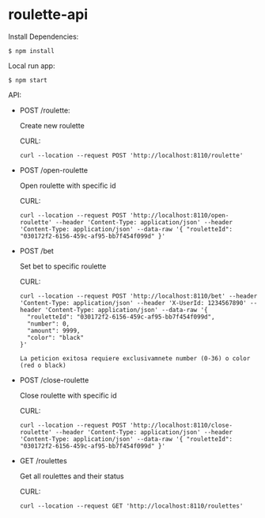 # roulette-api

Install Dependencies:
  
    $ npm install
    
Local run app:

    $ npm start

API:

- POST /roulette:

  Create new roulette
  
  CURL:
  
      curl --location --request POST 'http://localhost:8110/roulette'
      
  
- POST /open-roulette
  
  Open roulette with specific id
  
  CURL:
  
      curl --location --request POST 'http://localhost:8110/open-roulette' --header 'Content-Type: application/json' --header 'Content-Type: application/json' --data-raw '{ "rouletteId": "030172f2-6156-459c-af95-bb7f454f099d" }'
      
- POST /bet

  Set bet to specific roulette
  
  CURL:
  
      curl --location --request POST 'http://localhost:8110/bet' --header 'Content-Type: application/json' --header 'X-UserId: 1234567890' --header 'Content-Type: application/json' --data-raw '{
      	"rouletteId": "030172f2-6156-459c-af95-bb7f454f099d",
      	"number": 0,
      	"amount": 9999,
      	"color": "black"
      }'
      
      La peticion exitosa requiere exclusivamnete number (0-36) o color (red o black)
      
- POST /close-roulette

  Close roulette with specific id
  
  CURL:
  
      curl --location --request POST 'http://localhost:8110/close-roulette' --header 'Content-Type: application/json' --header 'Content-Type: application/json' --data-raw '{ "rouletteId": "030172f2-6156-459c-af95-bb7f454f099d" }'
      
- GET /roulettes

  Get all roulettes and their status
  
  CURL:
  
      curl --location --request GET 'http://localhost:8110/roulettes'
      

